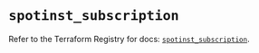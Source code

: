 # `spotinst_subscription`

Refer to the Terraform Registry for docs: [`spotinst_subscription`](https://registry.terraform.io/providers/spotinst/spotinst/1.197.1/docs/resources/subscription).
